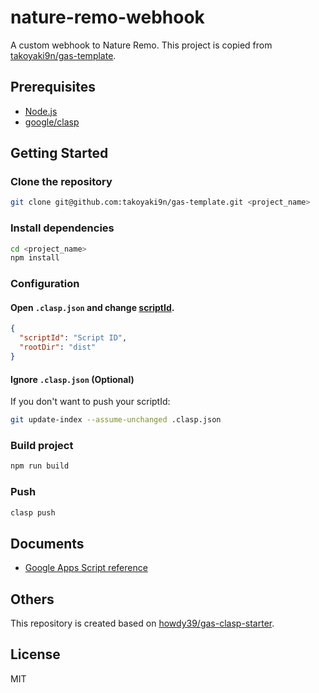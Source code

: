 # nature-remo-webhook
A custom webhook to Nature Remo.
This project is copied from [takoyaki9n/gas-template](https://github.com/takoyaki9n/gas-template).

## Prerequisites
- [Node.js](https://nodejs.org/)
- [google/clasp](https://github.com/google/clasp)

## Getting Started
### Clone the repository
```sh
git clone git@github.com:takoyaki9n/gas-template.git <project_name>
```

### Install dependencies
```sh
cd <project_name>
npm install
```

### Configuration
#### Open `.clasp.json` and change [scriptId](https://github.com/google/clasp#scriptid-required).
```json
{
  "scriptId": "Script ID",
  "rootDir": "dist"
}
```
#### Ignore `.clasp.json` (Optional)
If you don't want to push your scriptId:
```bash
git update-index --assume-unchanged .clasp.json
```

### Build project
```sh
npm run build
```

### Push
```sh
clasp push
```

## Documents
- [Google Apps Script reference](https://developers.google.com/apps-script/reference/)

## Others
This repository is created based on
[howdy39/gas-clasp-starter](https://github.com/howdy39/gas-clasp-starter).

## License
MIT

